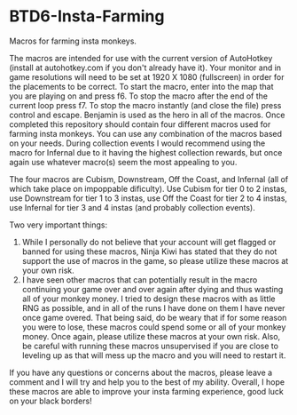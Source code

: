 # BTD6-Insta-Farming
Macros for farming insta monkeys.

The macros are intended for use with the current version of AutoHotkey (install at autohotkey.com if you don't already have it). Your monitor and in game resolutions will need to be set at 1920 X 1080 (fullscreen) in order for the placements to be correct. To start the macro, enter into the map that you are playing on and press f6. To stop the macro after the end of the current loop press f7. To stop the macro instantly (and close the file) press control and escape. Benjamin is used as the hero in all of the macros.
Once completed this repository should contain four different macros used for farming insta monkeys. You can use any combination of the macros based on your needs. During collection events I would recommend using the macro for Infernal due to it having the highest collection rewards, but once again use whatever macro(s) seem the most appealing to you.

The four macros are Cubism, Downstream, Off the Coast, and Infernal (all of which take place on impoppable dificulty).
Use Cubism for tier 0 to 2 instas, use Downstream for tier 1 to 3 instas, use Off the Coast for tier 2 to 4 instas, use Infernal for tier 3 and 4 instas (and probably collection events).

Two very important things:
1) While I personally do not believe that your account will get flagged or banned for using these macros, Ninja Kiwi has stated that they do not support the use of macros in the game, so please utilize these macros at your own risk.
2) I have seen other macros that can potentially result in the macro continuing your game over and over again after dying and thus wasting all of your monkey money. I tried to design these macros with as little RNG as possible, and in all of the runs I have done on them I have never once game overed. That being said, do be weary that if for some reason you were to lose, these macros could spend some or all of your monkey money. Once again, please utilize these macros at your own risk. Also, be careful with running these macros unsupervised if you are close to leveling up as that will mess up the macro and you will need to restart it.

If you have any questions or concerns about the macros, please leave a comment and I will try and help you to the best of my ability. 
Overall, I hope these macros are able to improve your insta farming experience, good luck on your black borders!
